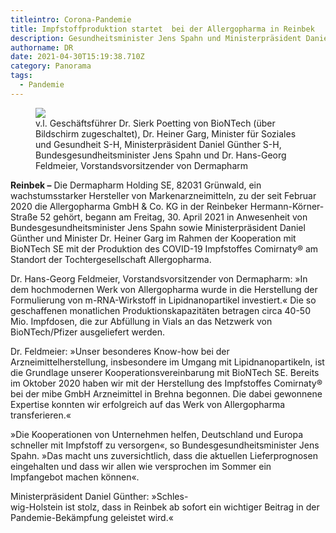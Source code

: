 ```yaml
---
titleintro: Corona-Pandemie
title: Impfstoffproduktion startet  bei der Allergopharma in Reinbek
description: Gesundheitsminister Jens Spahn und Ministerpräsident Daniel Günther in Reinbek
authorname: DR
date: 2021-04-30T15:19:38.710Z
category: Panorama
tags:
  - Pandemie
---
```

<figure>
  <img src="/static/media/2021-05-03-Spahn-Günther-Allergopharma.jpg">
  <figcaption>
v.l. Geschäftsführer Dr. Sierk Poetting von BioNTech (über Bildschirm zugeschaltet), Dr. Heiner Garg, Minister für Soziales und Gesundheit S-H, Ministerpräsident Daniel Günther S-H, Bundesgesundheitsminister Jens Spahn und Dr. Hans-Georg Feldmeier, Vorstandsvorsitzender von Dermapharm   
   
  </figcaption>
</figure>



**Reinbek –** Die Dermapharm Holding SE, 82031 Grünwald, ein wachstumsstarker Hersteller von Markenarzneimitteln, zu der seit Februar 2020 die Allergopharma GmbH & Co. KG in der Reinbeker Hermann-Körner-Straße 52 gehört, begann am Freitag, 30. April 2021 in Anwesenheit von Bundesgesundheitsminister Jens Spahn sowie Ministerpräsident Daniel Günther und Minister Dr. Heiner Garg im Rahmen der Kooperation mit BioNTech SE mit der Produktion des COVID-19 Impfstoffes Comirnaty® am Standort der Tochtergesellschaft Allergopharma.

Dr. Hans-Georg Feldmeier, Vorstandsvorsitzender von Dermapharm: »In dem hochmodernen Werk von Allergopharma wurde in die Herstellung der Formulierung von m-RNA-Wirkstoff in Lipidnanopartikel investiert.« Die so geschaffenen monatlichen Produktionskapazitäten betragen circa 40-50 Mio. Impfdosen, die zur Abfüllung in Vials an das Netzwerk von BioNTech/Pfizer ausgeliefert werden.

Dr. Feldmeier: »Unser besonderes Know-how bei der Arzneimittelherstellung, insbesondere im Umgang mit Lipidnanopartikeln, ist die Grundlage unserer Kooperationsvereinbarung mit BioNTech SE. Bereits im Oktober 2020 haben wir mit der Herstellung des Impfstoffes Comirnaty® bei der mibe GmbH Arzneimittel in Brehna begonnen. Die dabei gewonnene Expertise konnten wir erfolgreich auf das Werk von Allergopharma transferieren.« 

»Die Kooperationen von Unternehmen helfen, Deutschland und Europa schneller mit Impfstoff zu versorgen«, so Bundesgesundheitsminister Jens Spahn. »Das macht uns zuversichtlich, dass die aktuellen Lieferprognosen eingehalten und dass wir allen wie versprochen im Sommer ein Impfangebot machen können«.

Ministerpräsident Daniel Günther: »Schles-\
wig-Holstein ist stolz, dass in Reinbek ab sofort ein wichtiger Beitrag in der Pandemie-Bekämpfung geleistet wird.«